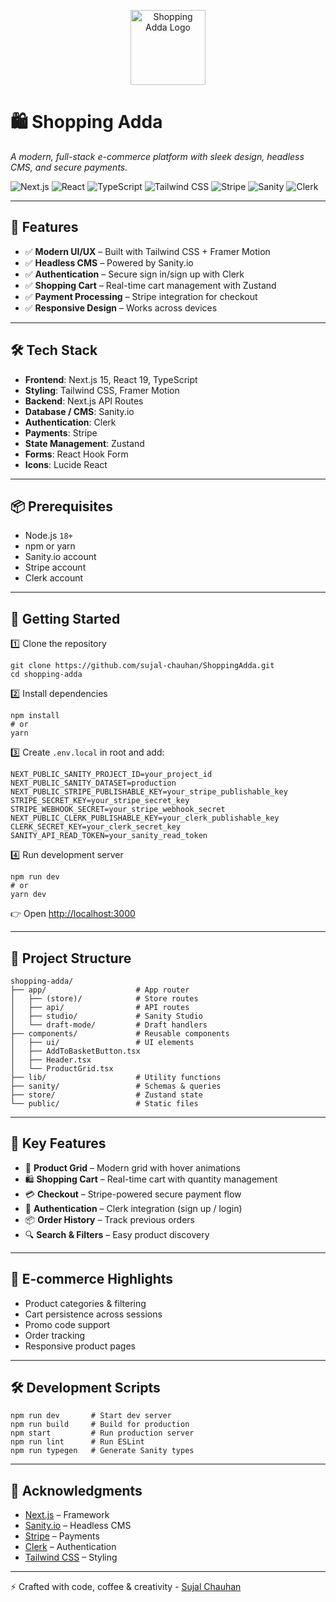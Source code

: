 <p align="center">
  <img src="./app/favicon.ico" alt="Shopping Adda Logo" width="120"/>
</p>

# 🛍️ Shopping Adda  
_A modern, full-stack e-commerce platform with sleek design, headless CMS, and secure payments._

![Next.js](https://img.shields.io/badge/Next.js-15-black?style=for-the-badge&logo=next.js)
![React](https://img.shields.io/badge/React-19-61DAFB?style=for-the-badge&logo=react)
![TypeScript](https://img.shields.io/badge/TypeScript-blue?style=for-the-badge&logo=typescript)
![Tailwind CSS](https://img.shields.io/badge/TailwindCSS-38BDF8?style=for-the-badge&logo=tailwindcss)
![Stripe](https://img.shields.io/badge/Stripe-626CD9?style=for-the-badge&logo=stripe)
![Sanity](https://img.shields.io/badge/Sanity.io-FF3C00?style=for-the-badge&logo=sanity)
![Clerk](https://img.shields.io/badge/Clerk-111827?style=for-the-badge&logo=clerk)

---

## 🚀 Features

- ✅ **Modern UI/UX** – Built with Tailwind CSS + Framer Motion  
- ✅ **Headless CMS** – Powered by Sanity.io  
- ✅ **Authentication** – Secure sign in/sign up with Clerk  
- ✅ **Shopping Cart** – Real-time cart management with Zustand  
- ✅ **Payment Processing** – Stripe integration for checkout  
- ✅ **Responsive Design** – Works across devices  

---

## 🛠 Tech Stack

- **Frontend**: Next.js 15, React 19, TypeScript  
- **Styling**: Tailwind CSS, Framer Motion  
- **Backend**: Next.js API Routes  
- **Database / CMS**: Sanity.io  
- **Authentication**: Clerk  
- **Payments**: Stripe  
- **State Management**: Zustand  
- **Forms**: React Hook Form  
- **Icons**: Lucide React  

---

## 📦 Prerequisites

- Node.js `18+`  
- npm or yarn  
- Sanity.io account  
- Stripe account  
- Clerk account  

---

## 🚀 Getting Started

1️⃣ Clone the repository  

    git clone https://github.com/sujal-chauhan/ShoppingAdda.git
    cd shopping-adda

2️⃣ Install dependencies  

    npm install
    # or
    yarn

3️⃣ Create `.env.local` in root and add:  

    NEXT_PUBLIC_SANITY_PROJECT_ID=your_project_id
    NEXT_PUBLIC_SANITY_DATASET=production
    NEXT_PUBLIC_STRIPE_PUBLISHABLE_KEY=your_stripe_publishable_key
    STRIPE_SECRET_KEY=your_stripe_secret_key
    STRIPE_WEBHOOK_SECRET=your_stripe_webhook_secret
    NEXT_PUBLIC_CLERK_PUBLISHABLE_KEY=your_clerk_publishable_key
    CLERK_SECRET_KEY=your_clerk_secret_key
    SANITY_API_READ_TOKEN=your_sanity_read_token

4️⃣ Run development server  

    npm run dev
    # or
    yarn dev

👉 Open [http://localhost:3000](http://localhost:3000)  

---

## 📂 Project Structure

    shopping-adda/
    ├── app/                    # App router
    │   ├── (store)/            # Store routes
    │   ├── api/                # API routes
    │   ├── studio/             # Sanity Studio
    │   └── draft-mode/         # Draft handlers
    ├── components/             # Reusable components
    │   ├── ui/                 # UI elements
    │   ├── AddToBasketButton.tsx
    │   ├── Header.tsx
    │   └── ProductGrid.tsx
    ├── lib/                    # Utility functions
    ├── sanity/                 # Schemas & queries
    ├── store/                  # Zustand state
    └── public/                 # Static files

---

## 🌟 Key Features

- 🛒 **Product Grid** – Modern grid with hover animations  
- 🛍️ **Shopping Cart** – Real-time cart with quantity management  
- 💳 **Checkout** – Stripe-powered secure payment flow  
- 🔑 **Authentication** – Clerk integration (sign up / login)  
- 📦 **Order History** – Track previous orders  
- 🔍 **Search & Filters** – Easy product discovery  

---

## 🛒 E-commerce Highlights

- Product categories & filtering  
- Cart persistence across sessions  
- Promo code support  
- Order tracking  
- Responsive product pages  

---

## 🛠 Development Scripts

    npm run dev       # Start dev server
    npm run build     # Build for production
    npm start         # Run production server
    npm run lint      # Run ESLint
    npm run typegen   # Generate Sanity types

---

## 🙏 Acknowledgments

- [Next.js](https://nextjs.org/) – Framework  
- [Sanity.io](https://www.sanity.io/) – Headless CMS  
- [Stripe](https://stripe.com/) – Payments  
- [Clerk](https://clerk.com/) – Authentication  
- [Tailwind CSS](https://tailwindcss.com/) – Styling  

---

⚡ Crafted with code, coffee & creativity - [Sujal Chauhan](https://github.com/sujal-chauhan)  
